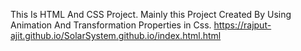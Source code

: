 This Is HTML And CSS Project.
Mainly this Project Created By Using Animation And Transformation Properties in Css.
https://rajput-ajit.github.io/SolarSystem.github.io/index.html.html
